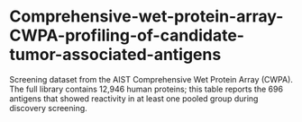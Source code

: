 # Comprehensive-wet-protein-array-CWPA-profiling-of-candidate-tumor-associated-antigens
Screening dataset from the AIST Comprehensive Wet Protein Array (CWPA). The full library contains 12,946 human proteins; this table reports the 696 antigens that showed reactivity in at least one pooled group during discovery screening. 
